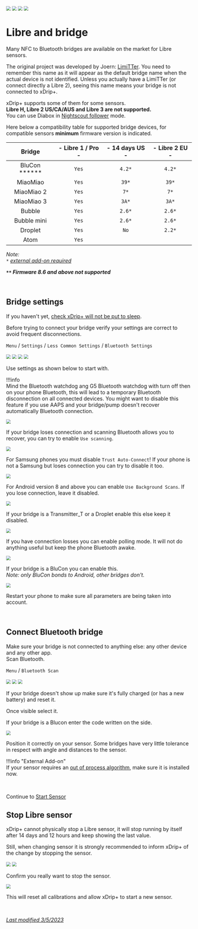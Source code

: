 <img src="../../images/hamburger_menu.png" style="zoom:75%;" />  
<img src="../../images/M-S.png" style="zoom:75%;" />  
<img src="../../images/M-S-HDS.png" style="zoom:75%;" />  
<img src="../images/M-S-HDSlistC.png" style="zoom:75%;" />

# Libre and bridge

Many NFC to Bluetooth bridges are available on the market for Libre sensors.

The original project was developed by Joern: [LimiTTer](https://github.com/JoernL/LimiTTer). You need to remember this name as it will appear as the default bridge name when the actual device is not identified. Unless you actually have a LimiTTer (or connect directly a Libre 2), seeing this name means your bridge is not connected to xDrip+.

xDrip+ supports some of them for some sensors.  
**Libre H, Libre 2 US/CA/AUS and Libre 3 are not supported.**  
You can use Diabox in [Nightscout follower](../nightscoutfollower/#diabox) mode.

Here below a compatibility table for supported bridge devices, for compatible sensors **minimum** firmware version is indicated.

|    Bridge     | - Libre 1 / Pro - | - 14 days US - | - Libre 2 EU - |
| :-----------: | :---------------: | :------------: | :------------: |
| BluCon ****** |       `Yes`       |     `4.2*`     |     `4.2*`     |
|   MiaoMiao    |       `Yes`       |     `39*`      |     `39*`      |
|  MiaoMiao 2   |       `Yes`       |      `7*`      |      `7*`      |
|  MiaoMiao 3   |       `Yes`       |     `3A*`      |     `3A*`      |
|    Bubble     |       `Yes`       |     `2.6*`     |     `2.6*`     |
|  Bubble mini  |       `Yes`       |     `2.6*`     |     `2.6*`     |
|    Droplet    |       `Yes`       |      `No`      |     `2.2*`     |
|     Atom      |       `Yes`       |                |                |

*Note:*  
*`*` [external add-on required](../../use/OOP)*

***`**` Firmware 8.6 and above not supported***

</br>

## Bridge settings

If you haven't yet, [check xDrip+ will not be put to sleep](../install/#make-sure-xdrip-will-not-be-put-to-sleep).

Before trying to connect your bridge verify your settings are correct to avoid frequent disconnections.

`Menu` / `Settings` / `Less Common Settings` / `Bluetooth Settings`

<img src="../../images/hamburger_menu.png" style="zoom:75%;" />

<img src="../../images/M-S.png" style="zoom:75%;" />

<img src="../../images/M-S-LCS.png" style="zoom:75%;" />

<img src="../../images/M-S-LCS-BT.png" style="zoom:75%;" />

Use settings as shown below to start with.

!!!info  
    Mind the Bluetooth watchdog ang G5 Bluetooth watchdog with turn off then on your phone Bluetooth, this will lead to a temporary Bluetooth disconnection on all connected devices. You might want to disable this feature if you use AAPS and your bridge/pump doesn't recover automatically Bluetooth connection.

<img src="../images/M-S-LCS-BT-L1.png" style="zoom:75%;" />

If your bridge loses connection and scanning Bluetooth allows you to recover, you can try to enable `Use scanning`.

<img src="../images/M-S-LCS-BT-L2.png" style="zoom:75%;" />

For Samsung phones you must disable `Trust Auto-Connect`! If your phone is not a Samsung but loses connection you can try to disable it too.

<img src="../../images/M-S-LCS-BT-TAC.png" style="zoom:75%;" />

For Android version 8 and above you can enable `Use Background Scans`. If you lose connection, leave it disabled.

<img src="../images/M-S-LCS-BT-L3.png" style="zoom:75%;" />

If your bridge is a Transmitter_T or a Droplet enable this else keep it disabled.

<img src="../images/M-S-LCS-BT-MK.png" style="zoom:75%;" />

If you have connection losses you can enable polling mode. It will not do anything useful but keep the phone Bluetooth awake.

<img src="../images/M-S-LCS-BT-L4.png" style="zoom:75%;" />

If your bridge is a BluCon you can enable this.  
*Note: only BluCon bonds to Android, other bridges don't.*

<img src="../images/M-S-LCS-BT-L5.png" style="zoom:75%;" />

</br>

Restart your phone to make sure all parameters are being taken into account.

</br>

## Connect Bluetooth bridge

Make sure your bridge is not connected to anything else: any other device and any other app.  
Scan Bluetooth.

`Menu` / `Bluetooth Scan` 

<img src="../../images/hamburger_menu.png" style="zoom:75%;" />

<img src="../../images/M-BTS.png" style="zoom:75%;" />

<img src="../../images/M-BTscan.png" style="zoom:75%;" />

If your bridge doesn't show up make sure it's fully charged (or has a new battery) and reset it.

Once visible select it.

If your bridge is a Blucon enter the code written on the side. 

<img src="../images/M-BT-BK.png" style="zoom:75%;" />

Position it correctly on your sensor. Some bridges have very little tolerance in respect with angle and distances to the sensor.

!!!info "External Add-on"  
    If your sensor requires an [out of process algorithm](../../use/OOP), make sure it is installed now.

</br>

Continue to [Start Sensor](../../use/startsensor/#libre)

## Stop Libre sensor

xDrip+ cannot physically stop a Libre sensor, it will stop running by itself after 14 days and 12 hours and keep showing the last value.

Still, when changing sensor it is strongly recommended to inform xDrip+ of the change by stopping the sensor.

<img src="../../images/hamburger_menu.png" style="zoom:75%;" />

<img src="../images/M-StoS.png" style="zoom:75%;" />

Confirm you really want to stop the sensor.

<img src="../images/M-StoSC.png" style="zoom:75%;" />

This will reset all calibrations and allow xDrip+ to start a new sensor.

</br>

[*Last modified 3/5/2023*](https://github.com/NightscoutFoundation/xDrip/releases/tag/2023.02.26)